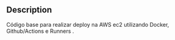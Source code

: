 ## Description

Código base para realizar deploy na AWS ec2 utilizando Docker, Github/Actions e Runners .

